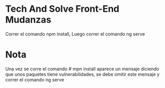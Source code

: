 # Tech And Solve Front-End Mudanzas 
Correr el comando npm install,
Luego correr el comando ng serve

# Nota

Una vez se corre el comando # mpn install aparece un mensaje diciendo que unos paquetes tiene vulnerabilidades, se debe omitir este mensaje y correr el comando ng serve

